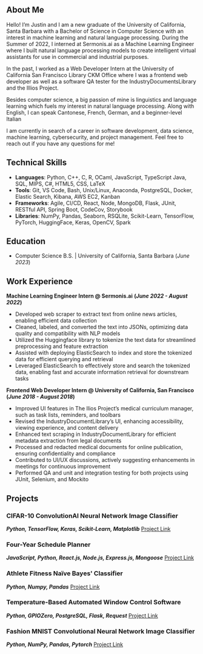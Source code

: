 ## About Me
Hello! I’m Justin and I am a new graduate of the University of California, Santa Barbara with a Bachelor of Science in Computer Science with an interest in machine learning and natural language processing. During the Summer of 2022, I interned at Sermonis.ai as a Machine Learning Engineer where I built natural language processing models to create intelligent virtual assistants for use in commercial and industrial purposes.

In the past, I worked as a Web Developer Intern at the University of California San Francisco Library CKM Office where I was a frontend web developer as well as a software QA tester for the IndustryDocumentsLibrary and the Illios Project.

Besides computer science, a big passion of mine is linguistics and language learning which fuels my interest in natural language processing. Along with English, I can speak Cantonese, French, German, and a beginner-level Italian

I am currently in search of a career in software development, data science, machine learning, cybersecurity, and project management. Feel free to reach out if you have any questions for me!

## Technical Skills
- **Languages**: Python, C++, C, R, OCaml, JavaScript, TypeScript Java, SQL, MIPS, C#, HTML5, CSS, LaTeX
- **Tools**: Git, VS Code, Bash, Unix/Linux, Anaconda, PostgreSQL, Docker, Elastic Search, Kibana, AWS EC2, Kanban 
- **Frameworks**: Agile, CI/CD, React, Node, MongoDB, Flask, JUnit, RESTful API, Spring Boot, CodeCov, Storybook
- **Libraries**: NumPy, Pandas, Seaborn, RSQLite, Scikit-Learn, TensorFlow, PyTorch, HuggingFace, Keras, OpenCV, Spark
  

## Education
- Computer Science B.S. | University of California, Santa Barbara (_June 2023_)   		


## Work Experience
**Machine Learning Engineer Intern @ Sermonis.ai**
**(_June 2022 - August 2022_)**
- Developed web scraper to extract text from online news articles, enabling efficient data collection
- Cleaned, labeled, and converted the text into JSONs, optimizing data quality and compatibility with NLP models
- Utilized the Huggingface library to tokenize the text data for streamlined preprocessing and feature extraction
- Assisted with deploying ElasticSearch to index and store the tokenized data for efficient querying and retrieval
- Leveraged ElasticSearch to effectively store and search the tokenized data, enabling fast and accurate information retrieval for downstream tasks


**Frontend Web Developer Intern @ University of California, San Francisco**
**(_June 2018 - August 2018_)**
- Improved UI features in The Ilios Project’s medical curriculum manager, such as task lists, reminders, and toolbars
- Revised the IndustryDocumentLibrary’s UI, enhancing accessibility, viewing experience, and content delivery
- Enhanced text scraping in IndustryDocumentLibrary for efficient metadata extraction from legal documents
- Processed and redacted medical documents for online publication, ensuring confidentiality and compliance
- Contributed to UI/UX discussions, actively suggesting enhancements in meetings for continuous improvement
- Performed QA and unit and integration testing for both projects using JUnit, Selenium, and Mockito


## Projects
### CIFAR-10 ConvolutionAl Neural Network Image Classifier
**_Python, TensorFlow, Keras, Scikit-Learn, Matplotlib_**
[Project Link](https://github.com/Lai-Justin/Keras-CIFAR-10-CNN)


### Four-Year Schedule Planner
**_JavaScript, Python, React.js, Node.js, Express.js, Mongoose_**
[Project Link](https://github.com/Lai-Justin/Schedule-Planner)


### Athlete Fitness Naïve Bayes' Classifier
**_Python, Numpy, Pandas_**
[Project Link](https://github.com/Lai-Justin/Schedule-Planner)


### Temperature-Based Automated Window Control Software
**_Python, GPIOZero, PostgreSQL, Flask, Request_**
[Project Link]([https://github.com/Lai-Justin/Schedule-Planner](https://github.com/Lai-Justin/Window-Control))


### Fashion MNIST Convolutional Neural Network Image Classifier
**_Python, NumPy, Pandas, Pytorch_**
[Project Link](https://github.com/Lai-Justin/Schedule-Planner)

